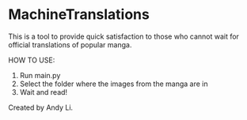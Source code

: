 # MachineTranslations

This is a tool to provide quick satisfaction to those who cannot wait for official translations of popular manga. 

HOW TO USE:

1. Run main.py
2. Select the folder where the images from the manga are in
4. Wait and read!

Created by Andy Li.
